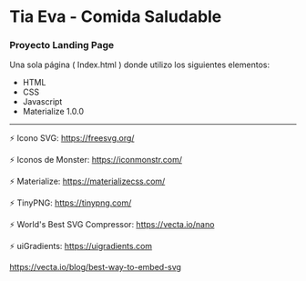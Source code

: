# Tia Eva - Comida Saludable

### Proyecto Landing Page 

Una sola página ( Index.html ) donde utilizo los siguientes elementos:

- HTML
- CSS
- Javascript
- Materialize 1.0.0

---

:zap: Icono SVG: https://freesvg.org/

:zap: Iconos de Monster: https://iconmonstr.com/

:zap: Materialize: https://materializecss.com/

:zap: TinyPNG: https://tinypng.com/

:zap: World's Best SVG Compressor: https://vecta.io/nano

:zap: uiGradients: https://uigradients.com


https://vecta.io/blog/best-way-to-embed-svg
